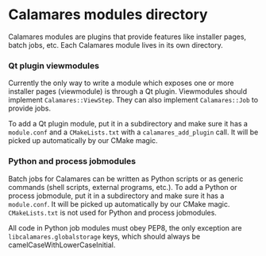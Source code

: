 Calamares modules directory
===

Calamares modules are plugins that provide features like installer pages, batch jobs, etc. Each Calamares module lives in its own directory.

### Qt plugin viewmodules

Currently the only way to write a module which exposes one or more installer pages (viewmodule) is through a Qt plugin. Viewmodules should implement `Calamares::ViewStep`. They can also implement `Calamares::Job` to provide jobs.

To add a Qt plugin module, put it in a subdirectory and make sure it has a `module.conf` and a `CMakeLists.txt` with a `calamares_add_plugin` call. It will be picked up automatically by our CMake magic.


### Python and process jobmodules

Batch jobs for Calamares can be written as Python scripts or as generic commands (shell scripts, external programs, etc.).
To add a Python or process jobmodule, put it in a subdirectory and make sure it has a `module.conf`. It will be picked up automatically by our CMake magic. `CMakeLists.txt` is not used for Python and process jobmodules.

All code in Python job modules must obey PEP8, the only exception are `libcalamares.globalstorage` keys, which should always be camelCaseWithLowerCaseInitial.